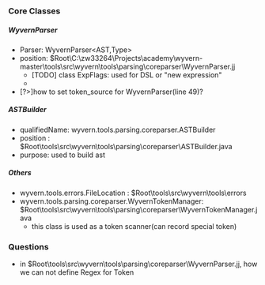 ### Core Classes

##### WyvernParser
* Parser: WyvernParser<AST,Type>
* position: $Root\C:\zw33264\Projects\academy\wyvern-master\tools\src\wyvern\tools\parsing\coreparser\WyvernParser.jj
  * [TODO] class ExpFlags: used for DSL or "new expression"
  * 
* [?>]how to set token_source for WyvernParser(line 49)?

##### ASTBuilder
* qualifiedName: wyvern.tools.parsing.coreparser.ASTBuilder
* position : $Root\tools\src\wyvern\tools\parsing\coreparser\ASTBuilder.java
* purpose: used to build ast

##### Others
* wyvern.tools.errors.FileLocation : $Root\tools\src\wyvern\tools\errors
* wyvern.tools.parsing.coreparser.WyvernTokenManager: $Root\tools\src\wyvern\tools\parsing\coreparser\WyvernTokenManager.java
  * this class is used as a token scanner(can record special token)
  

### Questions
* in $Root\tools\src\wyvern\tools\parsing\coreparser\WyvernParser.jj, how we can not define Regex for Token
